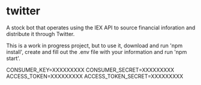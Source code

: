 # twitter

A stock bot that operates using the IEX API to source financial inforation and distribute it through Twitter.

This is a work in progress project, but to use it, download and run 'npm install', create and fill out the .env file with your information and run 'npm start'.

CONSUMER_KEY=XXXXXXXXX
CONSUMER_SECRET=XXXXXXXXX
ACCESS_TOKEN=XXXXXXXXX
ACCESS_TOKEN_SECRET=XXXXXXXXX

